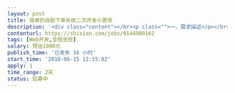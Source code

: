 ```yaml
---                
layout: post       
title: 简单的自助下单系统二次开发小更改           
description: '<div class="content"></br><p class="">一、需求描述</p></br><p class="">产品类别：在线下单系统</br><br/>开发进度：二次开发</br><br/>功能：</br><br/>1.未登录用户打开主页，跳转到登录界面</br><br/>2.首页无需登录下单，改为需要登录下单。</br><br/>3.下单扣取当前用户余额，其他功能不变【例如用户级别下单价格显示区别】</br><br/>4.折叠菜单选择指定项目，则只显示“商品选购”，需要新建单独页面后续手动添加商品链接</br><br/>5.注册阉割</br><br/>6.用户后台的 “订单记录”、“消费记录”“充值”功能迁移复制到网页前台单独页面到工作区 </br><br/>技术：使用PHP语言、bootstrap框架，使用Amaze UI或者H+主题。</p></br><p class="">二、参考产品</p></br><p class="">接单后获取</p></br><p class="">三、人才要求</p></br><p class="">PHP开发经验，MySQL数据，有电商系统开发经验。</p></br><p class="">四、其他要求</p></br><p class="">坐班要求：远程 </br><br/>项目周期：总周期约2天。</p></br></div>'     
contenturl: https://shixian.com/jobs/0144989162      
tags: [Web开发,全程坐班]            
salary: 预估1000元          
publish_time: '已发布 16 小时'         
start_time: '2018-06-15 12:15:02'           
apply: 1                   
time_range: 2天              
status: 招募中                  
---                 
```

